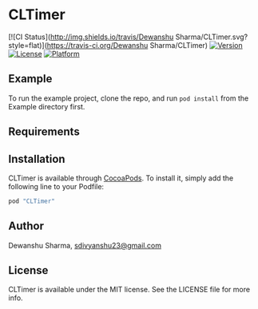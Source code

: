 # CLTimer

[![CI Status](http://img.shields.io/travis/Dewanshu Sharma/CLTimer.svg?style=flat)](https://travis-ci.org/Dewanshu Sharma/CLTimer)
[![Version](https://img.shields.io/cocoapods/v/CLTimer.svg?style=flat)](http://cocoapods.org/pods/CLTimer)
[![License](https://img.shields.io/cocoapods/l/CLTimer.svg?style=flat)](http://cocoapods.org/pods/CLTimer)
[![Platform](https://img.shields.io/cocoapods/p/CLTimer.svg?style=flat)](http://cocoapods.org/pods/CLTimer)

## Example

To run the example project, clone the repo, and run `pod install` from the Example directory first.

## Requirements

## Installation

CLTimer is available through [CocoaPods](http://cocoapods.org). To install
it, simply add the following line to your Podfile:

```ruby
pod "CLTimer"
```

## Author

Dewanshu Sharma, sdivyanshu23@gmail.com

## License

CLTimer is available under the MIT license. See the LICENSE file for more info.
